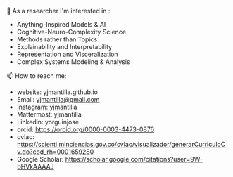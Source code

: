
<!--
### Hi there 👋

**yjmantilla/yjmantilla** is a ✨ _special_ ✨ repository because its `README.md` (this file) appears on your GitHub profile.

Here are some ideas to get you started:

- 🔭 I’m currently working on ...
- 🌱 I’m currently learning ...
- 👯 I’m looking to collaborate on ...
- 🤔 I’m looking for help with ...
- 💬 Ask me about ...
- 📫 How to reach me: ...
- 😄 Pronouns: ...
- ⚡ Fun fact: ...
-->

🤔 As a researcher I'm interested in :

- Anything-Inspired Models & AI
- Cognitive-Neuro-Complexity Science
- Methods rather than Topics
- Explainability and Interpretability
- Representation and Visceralization
- Complex Systems Modeling & Analysis

📫 How to reach me:
- website: yjmantilla.github.io
- Email: yjmantilla@gmail.com
- [Instagram: yjmantilla](https://www.instagram.com/yjmantilla/)
- Mattermost: yjmantilla
- Linkedin: yorguinjose
- orcid: https://orcid.org/0000-0003-4473-0876
- cvlac: https://scienti.minciencias.gov.co/cvlac/visualizador/generarCurriculoCv.do?cod_rh=0001659280
- Google Scholar: https://scholar.google.com/citations?user=9W-bHVkAAAAJ
